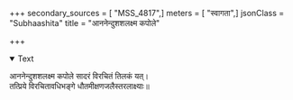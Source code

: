 +++
secondary_sources = [ "MSS_4817",]
meters = [ "स्वागता",]
jsonClass = "Subhaashita"
title = "आननेन्दुशशलक्ष्म कपोले"

+++

<details open><summary>Text</summary>

आननेन्दुशशलक्ष्म कपोले सादरं विरचितं तिलकं यत्।  
तत्प्रिये विरचितावधिभङ्गे धौतमीक्षणजलैस्तरलाक्ष्याः॥
</details>
